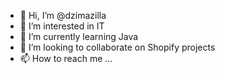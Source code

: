 - 👋 Hi, I’m @dzimazilla
- 👀 I’m interested in IT
- 🌱 I’m currently learning Java
- 💞️ I’m looking to collaborate on Shopify projects
- 📫 How to reach me ...

<!---
dzimazilla/dzimazilla is a ✨ special ✨ repository because its `README.md` (this file) appears on your GitHub profile.
You can click the Preview link to take a look at your changes.
--->
